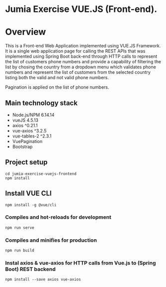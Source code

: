 # Jumia Exercise VUE.JS (Front-end).

# Overview
This is a Front-end Web Application implemented using VUE.JS Framework. It is a single web application page for calling the REST APIs that was implemented using Spring Boot back-end through HTTP calls to represent the list of customers phone numbers and provide a capability of filtering the list by chosing the country from a dropdown menu which validates phone numbers and represent the list of customers from the selected country listing both the valid and not valid phone numbers. 

Pagination is applied on the list of phone numbers.

## Main technology stack

* Node.js/NPM 6.14.14
* vueJS 4.5.13
* axios ^0.21.1
* vue-axios ^3.2.5
* vue-tables-2 ^2.3.1
* VuePagination
* Bootstrap

## Project setup
```
cd jumia-exercise-vuejs-frontend
npm install
```
## Install VUE CLI
```
npm install -g @vue/cli
```

### Compiles and hot-reloads for development
```
npm run serve
```

### Compiles and minifies for production
```
npm run build
```

### Instal axios & vue-axios for HTTP calls from Vue.js to (Spring Boot) REST backend
```
npm install --save axios vue-axios
```

